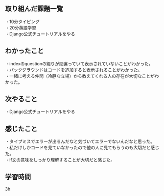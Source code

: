## 取り組んだ課題一覧
・10分タイピング
<br>・20分英語学習
<br>・Django公式チュートリアルをやる
## わかったこと
・indexのquestionの綴りが間違っていて表示されていないことがわかった。
<br>・バックグラウンドはコードを追加すると表示されることがわかった。
<br>・一緒に考える仲間（冷静な立場）から教えてくれる人の存在が大切なことがわかった。
## 次やること
・Django公式チュートリアルをやる

## 感じたこと
・タイプミスでエラーが出るんだなと気づいてエラーでないんだなと思った。
<br>・私だけしかコードを見ていなかったので他の人に見てもらうのも大切だと感じた。
<br>・if文の意味をしっかり理解することが大切だと感じた。
## 学習時間
3h
